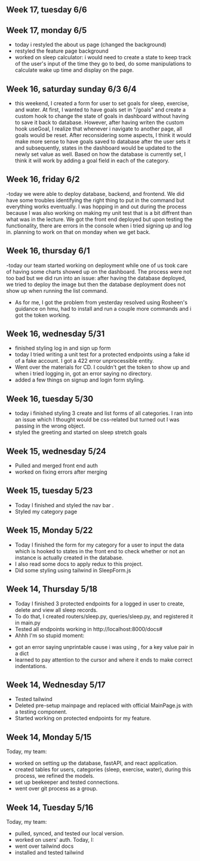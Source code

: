 ## Week 17, tuesday 6/6

## Week 17, monday 6/5
- today i restyled the about us page (changed the background)
- restyled the feature page background
- worked on sleep calculator: i would need to create a state to keep track of the user's input of the time they go to bed, do some manipulations to calculate wake up time and display on the page.
## Week 16, saturday sunday 6/3 6/4
- this weekend, I created a form for user to set goals for sleep, exercise, and water. At first, I wanted to have goals set in "/goals" and create a custom hook to change the state of goals in dashboard without having to save it back to database. However, after having writen the custom hook useGoal, I realize that whenever i navigate to another page, all goals would be reset. After reconsidering some aspects, I think it would make more sense to have goals saved to database after the user sets it and subsequently, states in the dashboard would be updated to the newly set value as well. Based on how the database is currently set, I think it will work by adding a goal field in each of the category.
## Week 16, friday 6/2
-today we were able to deploy database, backend, and frontend. We did have some troubles identifying the right thing to put in the command but everything works eventually. I was hopping in and out during the process because I was also working on making my unit test that is a bit diffrent than what was in the lecture. We got the front end deployed but upon testing the functionality, there are errors in the console when i tried signing up and log in. planning to work on that on monday when we get back.

## Week 16, thursday 6/1
-today our team started working on deployment while one of us took care of having some charts showed up on the dashboard. The process were not too bad but we did run into an issue: after having the database deployed, we tried to deploy the image but then the database deployment does not show up when running the list command.
- As for me, I got the problem from yesterday resolved using Rosheen's guidance on hmu, had to install and run a couple more commands and i got the token working.

## Week 16, wednesday 5/31
- finished styling log in and sign up form
- today I tried writing a unit test for a protected endpoints using a fake id of a fake account. I got a 422 error unprocessible entity.
- Went over the materials for CD. I couldn't get the token to show up and when i tried logging in, got an error saying no directory.
- added a few things on signup and login form styling.

## Week 16, tuesday 5/30
- today i finished styling 3 create and list forms of all categories. I ran into an issue which I thought would be css-related but turned out I was passing in the wrong object.
- styled the greeting and started on sleep stretch goals




## Week 15, wednesday 5/24
- Pulled and merged front end auth
- worked on fixing errors after merging

## Week 15, tuesday 5/23
- Today I finished and styled the nav bar .
- Styled my category page

## Week 15, Monday 5/22
- Today I finished the form for my category for a user to input the data which is hooked to states in the front end to check whether or not an instance is actually created in the database.
- I also read some docs to apply redux to this project.
- Did some styling using tailwind in SleepForm.js
## Week 14, Thursday 5/18
- Today I finished 3 protected endpoints for a logged in user to create, delete and view all sleep records.
- To do that, I created routers/sleep.py, queries/sleep.py, and registered it in main.py
- Tested all endpoints working in http://localhost:8000/docs#
- Ahhh I'm so stupid moment:
+ got an error saying unprintable cause i was using , for a key value pair in a dict
+ learned to pay attention to the cursor and where it ends to make correct indentations.



## Week 14, Wednesday 5/17
- Tested tailwind
- Deleted pre-setup mainpage and replaced with official MainPage.js with a testing component.
- Started working on protected endpoints for my feature.


## Week 14, Monday 5/15
Today, my team:
- worked on setting up the database, fastAPI, and react application.
- created tables for users, categories (sleep, exercise, water), during this process, we refined the models.
- set up beekeeper and tested connections.
- went over git process as a group.


## Week 14, Tuesday 5/16
Today, my team:
- pulled, synced, and tested our local version.
- worked on users' auth.
Today, I:
- went over tailwind docs
- installed and tested tailwind
